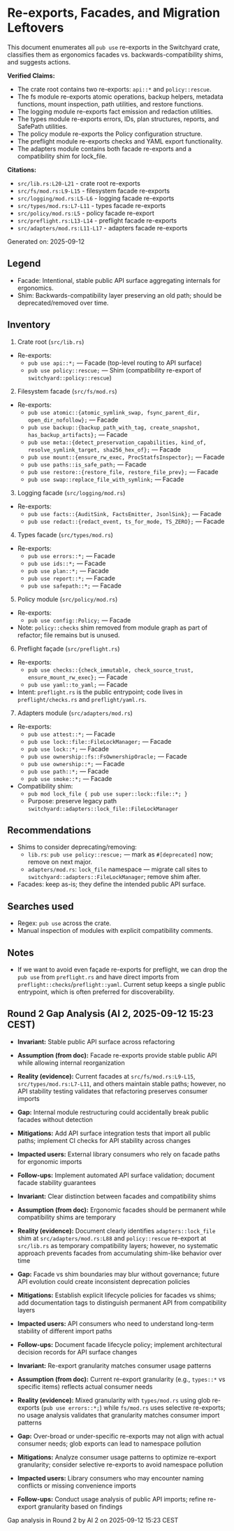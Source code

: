 # Re-exports, Facades, and Migration Leftovers

This document enumerates all `pub use` re-exports in the Switchyard crate, classifies them as ergonomics facades vs. backwards-compatibility shims, and suggests actions.

**Verified Claims:**
- The crate root contains two re-exports: `api::*` and `policy::rescue`.
- The fs module re-exports atomic operations, backup helpers, metadata functions, mount inspection, path utilities, and restore functions.
- The logging module re-exports fact emission and redaction utilities.
- The types module re-exports errors, IDs, plan structures, reports, and SafePath utilities.
- The policy module re-exports the Policy configuration structure.
- The preflight module re-exports checks and YAML export functionality.
- The adapters module contains both facade re-exports and a compatibility shim for lock_file.

**Citations:**
- `src/lib.rs:L20-L21` - crate root re-exports
- `src/fs/mod.rs:L9-L15` - filesystem facade re-exports
- `src/logging/mod.rs:L5-L6` - logging facade re-exports
- `src/types/mod.rs:L7-L11` - types facade re-exports
- `src/policy/mod.rs:L5` - policy facade re-export
- `src/preflight.rs:L13-L14` - preflight facade re-exports
- `src/adapters/mod.rs:L11-L17` - adapters facade re-exports

Generated on: 2025-09-12

## Legend

- Facade: Intentional, stable public API surface aggregating internals for ergonomics.
- Shim: Backwards-compatibility layer preserving an old path; should be deprecated/removed over time.

## Inventory

1) Crate root (`src/lib.rs`)

- Re-exports:
  - `pub use api::*;` — Facade (top-level routing to API surface)
  - `pub use policy::rescue;` — Shim (compatibility re-export of `switchyard::policy::rescue`)

2) Filesystem facade (`src/fs/mod.rs`)

- Re-exports:
  - `pub use atomic::{atomic_symlink_swap, fsync_parent_dir, open_dir_nofollow};` — Facade
  - `pub use backup::{backup_path_with_tag, create_snapshot, has_backup_artifacts};` — Facade
  - `pub use meta::{detect_preservation_capabilities, kind_of, resolve_symlink_target, sha256_hex_of};` — Facade
  - `pub use mount::{ensure_rw_exec, ProcStatfsInspector};` — Facade
  - `pub use paths::is_safe_path;` — Facade
  - `pub use restore::{restore_file, restore_file_prev};` — Facade
  - `pub use swap::replace_file_with_symlink;` — Facade

3) Logging facade (`src/logging/mod.rs`)

- Re-exports:
  - `pub use facts::{AuditSink, FactsEmitter, JsonlSink};` — Facade
  - `pub use redact::{redact_event, ts_for_mode, TS_ZERO};` — Facade

4) Types facade (`src/types/mod.rs`)

- Re-exports:
  - `pub use errors::*;` — Facade
  - `pub use ids::*;` — Facade
  - `pub use plan::*;` — Facade
  - `pub use report::*;` — Facade
  - `pub use safepath::*;` — Facade

5) Policy module (`src/policy/mod.rs`)

- Re-exports:
  - `pub use config::Policy;` — Facade
- Note: `policy::checks` shim removed from module graph as part of refactor; file remains but is unused.

6) Preflight façade (`src/preflight.rs`)

- Re-exports:
  - `pub use checks::{check_immutable, check_source_trust, ensure_mount_rw_exec};` — Facade
  - `pub use yaml::to_yaml;` — Facade
- Intent: `preflight.rs` is the public entrypoint; code lives in `preflight/checks.rs` and `preflight/yaml.rs`.

7) Adapters module (`src/adapters/mod.rs`)

- Re-exports:
  - `pub use attest::*;` — Facade
  - `pub use lock::file::FileLockManager;` — Facade
  - `pub use lock::*;` — Facade
  - `pub use ownership::fs::FsOwnershipOracle;` — Facade
  - `pub use ownership::*;` — Facade
  - `pub use path::*;` — Facade
  - `pub use smoke::*;` — Facade
- Compatibility shim:
  - `pub mod lock_file { pub use super::lock::file::*; }`
  - Purpose: preserve legacy path `switchyard::adapters::lock_file::FileLockManager`

## Recommendations

- Shims to consider deprecating/removing:
  - `lib.rs`: `pub use policy::rescue;` — mark as `#[deprecated]` now; remove on next major.
  - `adapters/mod.rs`: `lock_file` namespace — migrate call sites to `switchyard::adapters::FileLockManager`; remove shim after.
- Facades: keep as-is; they define the intended public API surface.

## Searches used

- Regex: `pub use` across the crate.
- Manual inspection of modules with explicit compatibility comments.

## Notes

- If we want to avoid even façade re-exports for preflight, we can drop the `pub use` from `preflight.rs` and have direct imports from `preflight::checks`/`preflight::yaml`. Current setup keeps a single public entrypoint, which is often preferred for discoverability.

## Round 2 Gap Analysis (AI 2, 2025-09-12 15:23 CEST)

- **Invariant:** Stable public API surface across refactoring
- **Assumption (from doc):** Facade re-exports provide stable public API while allowing internal reorganization
- **Reality (evidence):** Current facades at `src/fs/mod.rs:L9-L15`, `src/types/mod.rs:L7-L11`, and others maintain stable paths; however, no API stability testing validates that refactoring preserves consumer imports
- **Gap:** Internal module restructuring could accidentally break public facades without detection
- **Mitigations:** Add API surface integration tests that import all public paths; implement CI checks for API stability across changes
- **Impacted users:** External library consumers who rely on facade paths for ergonomic imports
- **Follow-ups:** Implement automated API surface validation; document facade stability guarantees

- **Invariant:** Clear distinction between facades and compatibility shims
- **Assumption (from doc):** Ergonomic facades should be permanent while compatibility shims are temporary
- **Reality (evidence):** Document clearly identifies `adapters::lock_file` shim at `src/adapters/mod.rs:L88` and `policy::rescue` re-export at `src/lib.rs` as temporary compatibility layers; however, no systematic approach prevents facades from accumulating shim-like behavior over time
- **Gap:** Facade vs shim boundaries may blur without governance; future API evolution could create inconsistent deprecation policies
- **Mitigations:** Establish explicit lifecycle policies for facades vs shims; add documentation tags to distinguish permanent API from compatibility layers
- **Impacted users:** API consumers who need to understand long-term stability of different import paths
- **Follow-ups:** Document facade lifecycle policy; implement architectural decision records for API surface changes

- **Invariant:** Re-export granularity matches consumer usage patterns
- **Assumption (from doc):** Current re-export granularity (e.g., `types::*` vs specific items) reflects actual consumer needs
- **Reality (evidence):** Mixed granularity with `types/mod.rs` using glob re-exports (`pub use errors::*;`) while `fs/mod.rs` uses selective re-exports; no usage analysis validates that granularity matches consumer import patterns
- **Gap:** Over-broad or under-specific re-exports may not align with actual consumer needs; glob exports can lead to namespace pollution
- **Mitigations:** Analyze consumer usage patterns to optimize re-export granularity; consider selective re-exports to avoid namespace pollution
- **Impacted users:** Library consumers who may encounter naming conflicts or missing convenience imports
- **Follow-ups:** Conduct usage analysis of public API imports; refine re-export granularity based on findings

Gap analysis in Round 2 by AI 2 on 2025-09-12 15:23 CEST

